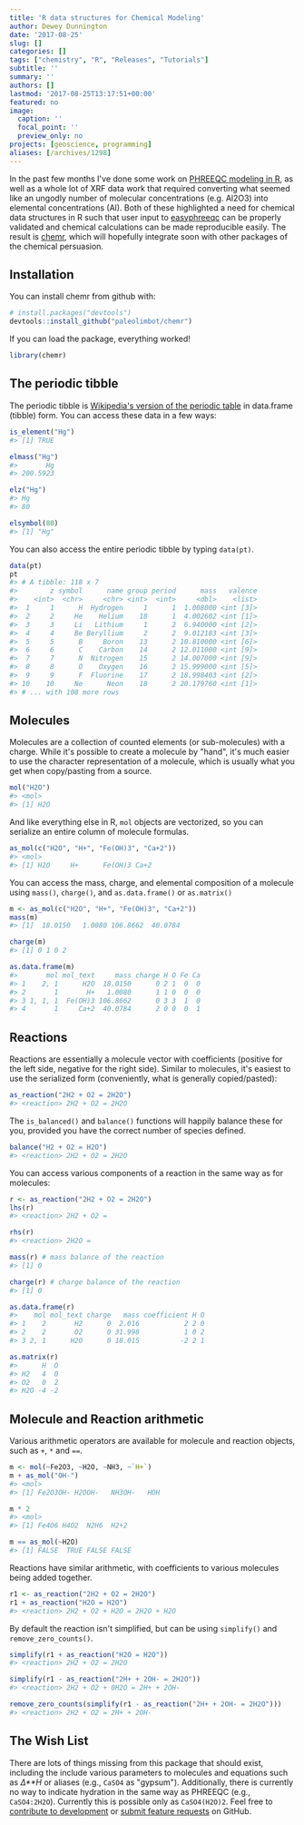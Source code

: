 ```yaml
---
title: 'R data structures for Chemical Modeling'
author: Dewey Dunnington
date: '2017-08-25'
slug: []
categories: []
tags: ["chemistry", "R", "Releases", "Tutorials"]
subtitle: ''
summary: ''
authors: []
lastmod: '2017-08-25T13:17:51+00:00'
featured: no
image:
  caption: ''
  focal_point: ''
  preview_only: no
projects: [geoscience, programming]
aliases: [/archives/1298]
---
```


In the past few months I've done some work on <a href="http://apps.fishandwhistle.net/archives/1268">PHREEQC modeling in R</a>, as well as a whole lot of XRF data work that required converting what seemed like an ungodly number of molecular concentrations (e.g. Al2O3) into elemental concentrations (Al). Both of these highlighted a need for chemical data structures in R such that user input to <a href="https://github.com/paleolimbot/easyphreeqc">easyphreeqc</a> can be properly validated and chemical calculations can be made reproducible easily. The result is <a href="https://github.com/paleolimbot/chemr">chemr</a>, which will hopefully integrate soon with other packages of the chemical persuasion.


Installation
------------

You can install chemr from github with:

``` r
# install.packages("devtools")
devtools::install_github("paleolimbot/chemr")
```

If you can load the package, everything worked!

``` r
library(chemr)
```

The periodic tibble
-------------------

The periodic tibble is [Wikipedia's version of the periodic table](https://en.wikipedia.org/wiki/List_of_chemical_elements) in data.frame (tibble) form. You can access these data in a few ways:

``` r
is_element("Hg")
#> [1] TRUE
```

``` r
elmass("Hg")
#>       Hg 
#> 200.5923
```

``` r
elz("Hg")
#> Hg 
#> 80
```

``` r
elsymbol(80)
#> [1] "Hg"
```

You can also access the entire periodic tibble by typing `data(pt)`.

``` r
data(pt)
pt
#> # A tibble: 118 x 7
#>        z symbol      name group period      mass   valence
#>    <int>  <chr>     <chr> <int>  <int>     <dbl>    <list>
#>  1     1      H  Hydrogen     1      1  1.008000 <int [3]>
#>  2     2     He    Helium    18      1  4.002602 <int [1]>
#>  3     3     Li   Lithium     1      2  6.940000 <int [2]>
#>  4     4     Be Beryllium     2      2  9.012183 <int [3]>
#>  5     5      B     Boron    13      2 10.810000 <int [6]>
#>  6     6      C    Carbon    14      2 12.011000 <int [9]>
#>  7     7      N  Nitrogen    15      2 14.007000 <int [9]>
#>  8     8      O    Oxygen    16      2 15.999000 <int [5]>
#>  9     9      F  Fluorine    17      2 18.998403 <int [2]>
#> 10    10     Ne      Neon    18      2 20.179760 <int [1]>
#> # ... with 108 more rows
```

Molecules
---------

Molecules are a collection of counted elements (or sub-molecules) with a charge. While it's possible to create a molecule by "hand", it's much easier to use the character representation of a molecule, which is usually what you get when copy/pasting from a source.

``` r
mol("H2O")
#> <mol>
#> [1] H2O
```

And like everything else in R, `mol` objects are vectorized, so you can serialize an entire column of molecule formulas.

``` r
as_mol(c("H2O", "H+", "Fe(OH)3", "Ca+2"))
#> <mol>
#> [1] H2O     H+      Fe(OH)3 Ca+2
```

You can access the mass, charge, and elemental composition of a molecule using `mass()`, `charge()`, and `as.data.frame()` or `as.matrix()`

``` r
m <- as_mol(c("H2O", "H+", "Fe(OH)3", "Ca+2"))
mass(m)
#> [1]  18.0150   1.0080 106.8662  40.0784
```

``` r
charge(m)
#> [1] 0 1 0 2
```

``` r
as.data.frame(m)
#>       mol mol_text     mass charge H O Fe Ca
#> 1    2, 1      H2O  18.0150      0 2 1  0  0
#> 2       1       H+   1.0080      1 1 0  0  0
#> 3 1, 1, 1  Fe(OH)3 106.8662      0 3 3  1  0
#> 4       1     Ca+2  40.0784      2 0 0  0  1
```

Reactions
---------

Reactions are essentially a molecule vector with coefficients (positive for the left side, negative for the right side). Similar to molecules, it's easiest to use the serialized form (conveniently, what is generally copied/pasted):

``` r
as_reaction("2H2 + O2 = 2H2O")
#> <reaction> 2H2 + O2 = 2H2O
```

The `is_balanced()` and `balance()` functions will happily balance these for you, provided you have the correct number of species defined.

``` r
balance("H2 + O2 = H2O")
#> <reaction> 2H2 + O2 = 2H2O
```

You can access various components of a reaction in the same way as for molecules:

``` r
r <- as_reaction("2H2 + O2 = 2H2O")
lhs(r)
#> <reaction> 2H2 + O2 =
```

``` r
rhs(r)
#> <reaction> 2H2O =
```

``` r
mass(r) # mass balance of the reaction
#> [1] 0
```

``` r
charge(r) # charge balance of the reaction
#> [1] 0
```

``` r
as.data.frame(r)
#>    mol mol_text charge   mass coefficient H O
#> 1    2       H2      0  2.016           2 2 0
#> 2    2       O2      0 31.998           1 0 2
#> 3 2, 1      H2O      0 18.015          -2 2 1
```

``` r
as.matrix(r)
#>      H  O
#> H2   4  0
#> O2   0  2
#> H2O -4 -2
```

Molecule and Reaction arithmetic
--------------------------------

Various arithmetic operators are available for molecule and reaction objects, such as `+`, `*` and `==`.

``` r
m <- mol(~Fe2O3, ~H2O, ~NH3, ~`H+`)
m + as_mol("OH-")
#> <mol>
#> [1] Fe2O3OH- H2OOH-   NH3OH-   HOH
```

``` r
m * 2
#> <mol>
#> [1] Fe4O6 H4O2  N2H6  H2+2
```

``` r
m == as_mol(~H2O)
#> [1] FALSE  TRUE FALSE FALSE
```

Reactions have similar arithmetic, with coefficients to various molecules being added together.

``` r
r1 <- as_reaction("2H2 + O2 = 2H2O")
r1 + as_reaction("H2O = H2O")
#> <reaction> 2H2 + O2 + H2O = 2H2O + H2O
```

By default the reaction isn't simplified, but can be using `simplify()` and `remove_zero_counts()`.

``` r
simplify(r1 + as_reaction("H2O = H2O"))
#> <reaction> 2H2 + O2 = 2H2O
```

``` r
simplify(r1 - as_reaction("2H+ + 2OH- = 2H2O"))
#> <reaction> 2H2 + O2 + 0H2O = 2H+ + 2OH-
```

``` r
remove_zero_counts(simplify(r1 - as_reaction("2H+ + 2OH- = 2H2O")))
#> <reaction> 2H2 + O2 = 2H+ + 2OH-
```

The Wish List
-------------

There are lots of things missing from this package that should exist, including the include various parameters to molecules and equations such as *Δ**H* or aliases (e.g., `CaSO4` as "gypsum"). Additionally, there is currently no way to indicate hydration in the same way as PHREEQC (e.g., `CaSO4:2H2O`). Currently this is possible only as `CaSO4(H2O)2`. Feel free to [contribute to development](https://github.com/paleolimbot/chemr) or [submit feature requests](https://github.com/paleolimbot/chemr/issues) on GitHub.
